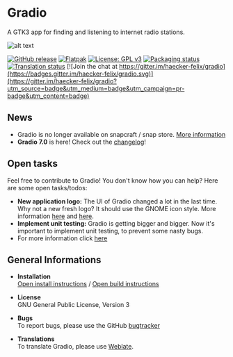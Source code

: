 # Gradio
A GTK3 app for finding and listening to internet radio stations.

![alt text](https://raw.githubusercontent.com/haecker-felix/gradio/master/data/icons/hicolor/256x256/apps/de.haeckerfelix.gradio.png "Logo")

[![GitHub release](https://img.shields.io/github/release/haecker-felix/gradio.svg)](https://github.com/haecker-felix/gradio/releases/)
[![Flatpak](
https://img.shields.io/badge/flatpak-download-brightgreen.svg)](https://flathub.org/repo/appstream/de.haeckerfelix.gradio.flatpakref)
[![License: GPL v3](https://img.shields.io/badge/License-GPL%20v3-blue.svg)](https://www.gnu.org/licenses/gpl-3.0)
[![Packaging status](https://repology.org/badge/tiny-repos/gradio.svg)](https://repology.org/metapackage/gradio)
[![Translation status](https://hosted.weblate.org/widgets/gradio/-/svg-badge.svg)](https://hosted.weblate.org/engage/gradio/?utm_source=widget)
[![Join the chat at https://gitter.im/haecker-felix/gradio](https://badges.gitter.im/haecker-felix/gradio.svg)](https://gitter.im/haecker-felix/gradio?utm_source=badge&utm_medium=badge&utm_campaign=pr-badge&utm_content=badge)

## News
* Gradio is no longer available on snapcraft / snap store. [More information](https://plus.google.com/u/0/+FelixH%C3%A4cker1207/posts/Q1zbCi27zDj)
* **Gradio 7.0** is here! Check out the [changelog](https://github.com/haecker-felix/gradio/releases/tag/v7.0)!

## Open tasks
Feel free to contribute to Gradio! You don't know how you can help? Here are some open tasks/todos:
* **New application logo:** The UI of Gradio changed a lot in the last time. Why not a new fresh logo? It should use the GNOME icon style. More information [here](https://developer.gnome.org/hig/stable/icons-and-artwork.html.en) and [here](http://tango.freedesktop.org/Tango_Icon_Theme_Guidelines).
* **Implement unit testing:** Gradio is getting bigger and bigger. Now it's important to implement unit testing, to prevent some nasty bugs.
* For more information click [here](https://github.com/haecker-felix/gradio/blob/master/docs/CONTRIBUTING.md)

## General Informations
* **Installation**  
[Open install instructions](https://github.com/haecker-felix/gradio/wiki/Install-Instructions) / [Open build instructions](https://github.com/haecker-felix/gradio/wiki/Build-Instructions)

* **License**  
GNU General Public License, Version 3

* **Bugs**  
To report bugs, please use the GitHub [bugtracker](https://github.com/haecker-felix/gradio/issues)

* **Translations**  
To translate Gradio, please use [Weblate](https://hosted.weblate.org/engage/gradio/).
